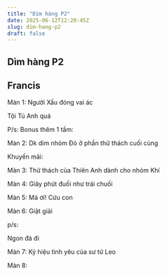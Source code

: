 ```yaml
---
title: "Dìm hàng P2"
date: 2025-06-12T12:20:45Z
slug: dim-hang-p2
draft: false
---
```


## Dìm hàng P2

## Francis

Màn 1: Người Xấu đóng vai ác
 
 

 
 
Tội Tú Anh quá 
 

 
 
 

 
 
 
 

 
 
 
P/s: Bonus thêm 1 tấm:
 
 

 
 
Màn 2: Dk dìm nhóm Đỏ ở phần thử thách cuối cùng
 

 

 
 

 

 
 

Khuyến mãi:
 

 
Màn 3: Thử thách của Thiên Anh dành cho nhóm Khí
 

 
 

 
 
 
Màn 4: Giây phút đuối như trái chuối
 
 

 

 
 
Màn 5: Má ơi! Cứu con
 

 
 
Màn 6: Giật giải
 

 
 

 
 
p/s:
 
Ngon đá đi
 

 
 

 
 

 
 
Màn 7: Ký hiệu tình yêu của sư tử Leo
 

 
Màn 8: